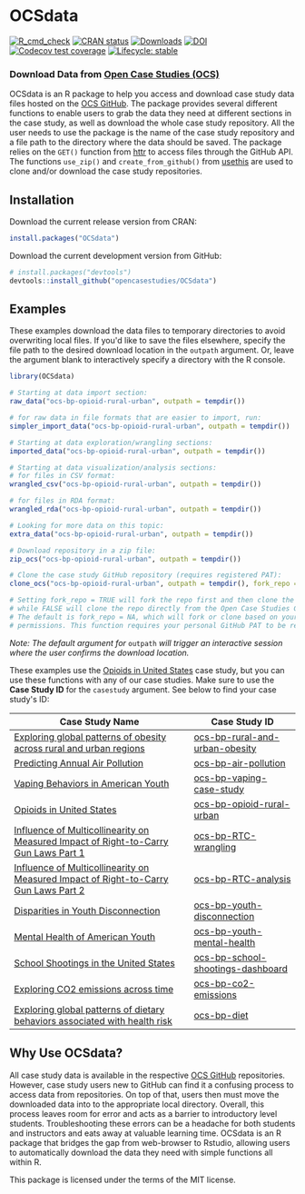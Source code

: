 # OCSdata
<!-- badges: start -->
[![R_cmd_check](https://github.com/mbreshock/OCSdata/actions/workflows/check-standard.yaml/badge.svg)](https://github.com/opencasestudies/OCSdata/actions)
[![CRAN status](https://www.r-pkg.org/badges/version/OCSdata)](https://CRAN.R-project.org/package=OCSdata)
[![Downloads](http://cranlogs.r-pkg.org/badges/OCSdata)](https://cran.r-project.org/package=OCSdata)
[![DOI](https://zenodo.org/badge/DOI/10.5281/zenodo.5214347.svg)](https://doi.org/10.5281/zenodo.5214347)
[![Codecov test coverage](https://codecov.io/gh/opencasestudies/OCSdata/branch/master/graph/badge.svg)](https://codecov.io/gh/opencasestudies/OCSdata?branch=master)
[![Lifecycle: stable](https://img.shields.io/badge/lifecycle-stable-brightgreen.svg)](https://lifecycle.r-lib.org/articles/stages.html#stable)
<!-- badges: end -->

### Download Data from [Open Case Studies (OCS)](https://www.opencasestudies.org/)

OCSdata is an R package to help you access and download case study data files hosted on the [OCS GitHub](https://github.com/opencasestudies). The package provides several different functions to enable users to grab the data they need at different sections in the case study, as well as download the whole case study repository. All the user needs to use the package is the name of the case study repository and a file path to the directory where the data should be saved. The package relies on the `GET()` function from [httr](https://cran.r-project.org/package=httr) to access files through the GitHub API. The functions `use_zip()` and `create_from_github()` from [usethis](https://usethis.r-lib.org/) are used to clone and/or download the case study repositories. 

## Installation 
Download the current release version from CRAN: 
```R
install.packages("OCSdata")
```

Download the current development version from GitHub: 
```R
# install.packages("devtools")
devtools::install_github("opencasestudies/OCSdata")
```

## Examples

These examples download the data files to temporary directories to avoid 
overwriting local files. If you'd like to save the files elsewhere, 
specify the file path to the desired download location in the `outpath` argument.
Or, leave the argument blank to interactively specify a directory with the R console. 

```R
library(OCSdata)

# Starting at data import section:
raw_data("ocs-bp-opioid-rural-urban", outpath = tempdir())

# for raw data in file formats that are easier to import, run:
simpler_import_data("ocs-bp-opioid-rural-urban", outpath = tempdir())

# Starting at data exploration/wrangling sections: 
imported_data("ocs-bp-opioid-rural-urban", outpath = tempdir())

# Starting at data visualization/analysis sections:
# for files in CSV format: 
wrangled_csv("ocs-bp-opioid-rural-urban", outpath = tempdir())

# for files in RDA format: 
wrangled_rda("ocs-bp-opioid-rural-urban", outpath = tempdir())

# Looking for more data on this topic: 
extra_data("ocs-bp-opioid-rural-urban", outpath = tempdir())

# Download repository in a zip file: 
zip_ocs("ocs-bp-opioid-rural-urban", outpath = tempdir())

# Clone the case study GitHub repository (requires registered PAT): 
clone_ocs("ocs-bp-opioid-rural-urban", outpath = tempdir(), fork_repo = TRUE)

# Setting fork_repo = TRUE will fork the repo first and then clone the fork, 
# while FALSE will clone the repo directly from the Open Case Studies GitHub. 
# The default is fork_repo = NA, which will fork or clone based on your repository 
# permissions. This function requires your personal GitHub PAT to be registered in RStudio. 

```
*Note: The default argument for* `outpath` *will trigger an interactive session* 
*where the user confirms the download location.*

These examples use the [Opioids in United States](https://github.com/opencasestudies/ocs-bp-opioid-rural-urban) case study, but you can use these functions with any of our case studies. Make sure to use the **Case Study ID** for the `casestudy` argument. See below to find your case study's ID:

| Case Study Name | Case Study ID |  
| --------------- | ------------- |
| [Exploring global patterns of obesity across rural and urban regions](https://www.opencasestudies.org/ocs-bp-rural-and-urban-obesity/) | [ocs-bp-rural-and-urban-obesity](https://github.com/opencasestudies/ocs-bp-rural-and-urban-obesity) |
| [Predicting Annual Air Pollution](https://www.opencasestudies.org/ocs-bp-air-pollution/) | [ocs-bp-air-pollution](https://github.com/opencasestudies/ocs-bp-air-pollution) |
| [Vaping Behaviors in American Youth](https://www.opencasestudies.org/ocs-bp-vaping-case-study/) | [ocs-bp-vaping-case-study](https://github.com/opencasestudies/ocs-bp-vaping-case-study) |
| [Opioids in United States](https://www.opencasestudies.org/ocs-bp-opioid-rural-urban/) | [ocs-bp-opioid-rural-urban](https://github.com/opencasestudies/ocs-bp-opioid-rural-urban) |
| [Influence of Multicollinearity on Measured Impact of Right-to-Carry Gun Laws Part 1](https://www.opencasestudies.org/ocs-bp-RTC-wrangling/) | [ocs-bp-RTC-wrangling](https://github.com/opencasestudies/ocs-bp-RTC-wrangling) |
| [Influence of Multicollinearity on Measured Impact of Right-to-Carry Gun Laws Part 2](https://www.opencasestudies.org/ocs-bp-RTC-analysis/) | [ocs-bp-RTC-analysis](https://github.com/opencasestudies/ocs-bp-RTC-analysis) |
| [Disparities in Youth Disconnection](https://www.opencasestudies.org/ocs-bp-youth-disconnection/) | [ocs-bp-youth-disconnection](https://github.com/opencasestudies/ocs-bp-youth-disconnection) |
| [Mental Health of American Youth](https://www.opencasestudies.org/ocs-bp-youth-mental-health/) | [ocs-bp-youth-mental-health](https://github.com/opencasestudies/ocs-bp-youth-mental-health) |
| [School Shootings in the United States](https://www.opencasestudies.org/ocs-bp-school-shootings-dashboard/) | [ocs-bp-school-shootings-dashboard](https://github.com/opencasestudies/ocs-bp-school-shootings-dashboard) |
| [Exploring CO2 emissions across time](https://www.opencasestudies.org/ocs-bp-co2-emissions/) | [ocs-bp-co2-emissions](https://github.com/opencasestudies/ocs-bp-co2-emissions) |
| [Exploring global patterns of dietary behaviors associated with health risk](https://www.opencasestudies.org/ocs-bp-diet/) | [ocs-bp-diet](https://github.com/opencasestudies/ocs-bp-diet) |

## Why Use OCSdata?

All case study data is available in the respective [OCS GitHub](https://github.com/opencasestudies) repositories. However, case study users new to GitHub can find it a confusing process to access data from repositories. On top of that, users then must move the downloaded data into to the appropriate local directory. Overall, this process leaves room for error and acts as a barrier to introductory level students. Troubleshooting these errors can be a headache for both students and instructors and eats away at valuable learning time. OCSdata is an R package that bridges the gap from web-browser to Rstudio, allowing users to automatically download the data they need with simple functions all within R. 

This package is licensed under the terms of the MIT license.
